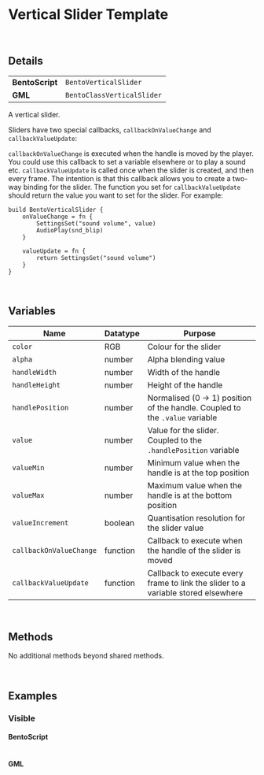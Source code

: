 # Vertical Slider Template

&nbsp;

## Details

<table>
    <tr>
		<td><b>BentoScript</b></td>
		<td><code>BentoVerticalSlider</code></td>
    </tr>
    <tr>
		<td><b>GML</b></td>
		<td><code>BentoClassVerticalSlider</code></td>
    </tr>
</table>

A vertical slider.

Sliders have two special callbacks, `callbackOnValueChange` and `callbackValueUpdate`:

`callbackOnValueChange` is executed when the handle is moved by the player. You could use this callback to set a variable elsewhere or to play a sound etc. `callbackValueUpdate` is called once when the slider is created, and then every frame. The intention is that this callback allows you to create a two-way binding for the slider. The function you set for `callbackValueUpdate` should return  the value you want to set for the slider. For example:

```
build BentoVerticalSlider {
    onValueChange = fn {
        SettingsSet("sound volume", value)
        AudioPlay(snd_blip)
    }

    valueUpdate = fn {
        return SettingsGet("sound volume")
    }
}
```

&nbsp;

## Variables

| Name                    | Datatype | Purpose                                                                           |
|-------------------------|----------|-----------------------------------------------------------------------------------|
| `color`                 | RGB      | Colour for the slider                                                             |
| `alpha`                 | number   | Alpha blending value                                                              |
| `handleWidth`           | number   | Width of the handle                                                               |
| `handleHeight`          | number   | Height of the handle                                                              |
| `handlePosition`        | number   | Normalised (0 -> 1) position of the handle. Coupled to the `.value` variable      |
| `value`                 | number   | Value for the slider. Coupled to the `.handlePosition` variable                   |
| `valueMin`              | number   | Minimum value when the handle is at the top position                              |
| `valueMax`              | number   | Maximum value when the handle is at the bottom position                           |
| `valueIncrement`        | boolean  | Quantisation resolution for the slider value                                      |
| `callbackOnValueChange` | function | Callback to execute when the handle of the slider is moved                        |
| `callbackValueUpdate`   | function | Callback to execute every frame to link the slider to a variable stored elsewhere |

&nbsp;

## Methods

No additional methods beyond shared methods.

&nbsp;

## Examples

### Visible

<!-- tabs:start -->

#### **BentoScript**

```

```

#### **GML**

```

```

<!-- tabs:end -->